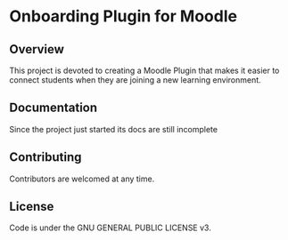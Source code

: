 # Onboarding Plugin for Moodle

## Overview
This project is devoted to creating a Moodle Plugin that makes it easier to connect students when they are joining a new learning environment.

## Documentation
Since the project just started its docs are still incomplete

## Contributing
Contributors are welcomed at any time.

## License
Code is under the GNU GENERAL PUBLIC LICENSE v3.
